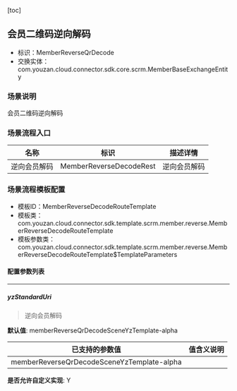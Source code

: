 [toc]

## 会员二维码逆向解码
- 标识：MemberReverseQrDecode
- 交换实体：com.youzan.cloud.connector.sdk.core.scrm.MemberBaseExchangeEntity
### 场景说明
会员二维码逆向解码
### 场景流程入口

名称 | 标识 | 描述详情
---|---|---
逆向会员解码 | MemberReverseDecodeRest | 逆向会员解码

### 场景流程模板配置
- 模板ID：MemberReverseDecodeRouteTemplate
- 模板类：com.youzan.cloud.connector.sdk.template.scrm.member.reverse.MemberReverseDecodeRouteTemplate
- 模板参数类：com.youzan.cloud.connector.sdk.template.scrm.member.reverse.MemberReverseDecodeRouteTemplate$TemplateParameters

#### 配置参数列表

---
##### yzStandardUri
> 逆向会员解码

**默认值**: memberReverseQrDecodeSceneYzTemplate-alpha

已支持的参数值 | 值含义说明
---|---
memberReverseQrDecodeSceneYzTemplate-alpha | 

**是否允许自定义实现**: Y


